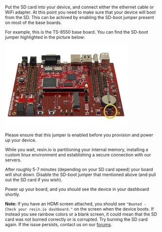 Put the SD card into your device, and connect either the ethernet cable or WiFi adapter. At this point you need to make sure that your device will boot from the SD. This can be achived by enabling the SD-boot jumper present on most of the base boards.

For example, this is the TS-8550 base board. You can find the SD-boot jumper highlighted in the picture below:

<img src="/img/ts-4900/ts-8550-jumper-location.jpg" width="80%">

Please ensure that this jumper is enabled before you provision and power up your device.

While you wait, resin.io is partitioning your internal memory, installing a custom linux environment and establishing a secure connection with our servers.

After roughly 5-7 minutes (depending on your SD card speed) your board will shut down. Disable the SD-boot jumper that mentioned above (and pull out the SD card if you wish). 

Power up your board, and you should see the device in your dashboard shortly.

__Note:__ If you have an HDMI screen attached, you should see `"Booted - Check your resin.io dashboard."` on the screen when the device boots. If instead you see rainbow colors or a blank screen, it could mean that the SD card was not burned correctly or is corrupted. Try burning the SD card again. If the issue persists, contact us on our [forums][forums].

[forums]:https://forums.resin.io/c/troubleshooting
